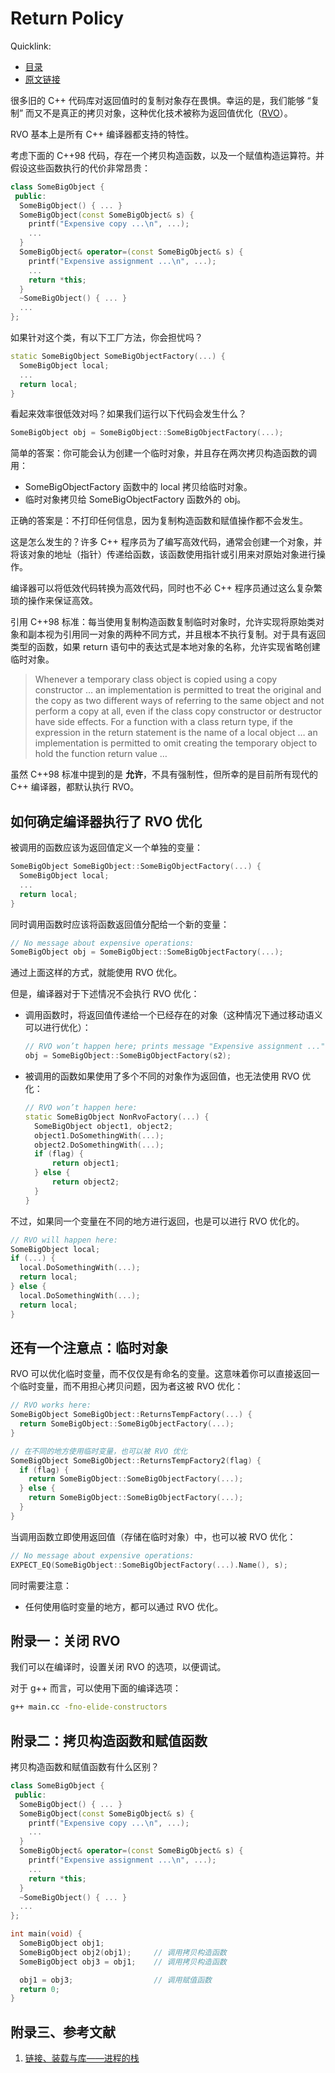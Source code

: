 # Return Policy

Quicklink:

- [目录](../readme.md)
- [原文链接](https://abseil.io/tips/11)

很多旧的 C++ 代码库对返回值时的复制对象存在畏惧。幸运的是，我们能够 “复制” 而又不是真正的拷贝对象，这种优化技术被称为返回值优化（[RVO](https://en.wikipedia.org/wiki/Return_value_optimization)）。

RVO 基本上是所有 C++ 编译器都支持的特性。

考虑下面的 C++98 代码，存在一个拷贝构造函数，以及一个赋值构造运算符。并假设这些函数执行的代价非常昂贵：

```cpp
class SomeBigObject {
 public:
  SomeBigObject() { ... }
  SomeBigObject(const SomeBigObject& s) {
    printf("Expensive copy ...\n", ...);
    ...
  }
  SomeBigObject& operator=(const SomeBigObject& s) {
    printf("Expensive assignment ...\n", ...);
    ...
    return *this;
  }
  ~SomeBigObject() { ... }
  ...
};
```

如果针对这个类，有以下工厂方法，你会担忧吗？

```cpp
static SomeBigObject SomeBigObjectFactory(...) {
  SomeBigObject local;
  ...
  return local;
}
```

看起来效率很低效对吗？如果我们运行以下代码会发生什么？

```cpp
SomeBigObject obj = SomeBigObject::SomeBigObjectFactory(...);
```

简单的答案：你可能会认为创建一个临时对象，并且存在两次拷贝构造函数的调用：

- SomeBigObjectFactory 函数中的 local 拷贝给临时对象。
- 临时对象拷贝给 SomeBigObjectFactory 函数外的 obj。

正确的答案是：不打印任何信息，因为复制构造函数和赋值操作都不会发生。

这是怎么发生的？许多 C++ 程序员为了编写高效代码，通常会创建一个对象，并将该对象的地址（指针）传递给函数，该函数使用指针或引用来对原始对象进行操作。

编译器可以将低效代码转换为高效代码，同时也不必 C++ 程序员通过这么复杂繁琐的操作来保证高效。

引用 C++98 标准：每当使用复制构造函数复制临时对象时，允许实现将原始类对象和副本视为引用同一对象的两种不同方式，并且根本不执行复制。对于具有返回类型的函数，如果 return 语句中的表达式是本地对象的名称，允许实现省略创建临时对象。

> Whenever a temporary class object is copied using a copy constructor … an implementation is permitted to treat the original and the copy as two different ways of referring to the same object and not perform a copy at all, even if the class copy constructor or destructor have side effects. For a function with a class return type, if the expression in the return statement is the name of a local object … an implementation is permitted to omit creating the temporary object to hold the function return value …

虽然 C++98 标准中提到的是 **允许**，不具有强制性，但所幸的是目前所有现代的 C++ 编译器，都默认执行 RVO。

## 如何确定编译器执行了 RVO 优化

被调用的函数应该为返回值定义一个单独的变量：

```cpp
SomeBigObject SomeBigObject::SomeBigObjectFactory(...) {
  SomeBigObject local;
  ...
  return local;
}
```

同时调用函数时应该将函数返回值分配给一个新的变量：

```cpp
// No message about expensive operations:
SomeBigObject obj = SomeBigObject::SomeBigObjectFactory(...);
```

通过上面这样的方式，就能使用 RVO 优化。

但是，编译器对于下述情况不会执行 RVO 优化：

- 调用函数时，将返回值传递给一个已经存在的对象（这种情况下通过移动语义可以进行优化）：

  ```cpp
  // RVO won’t happen here; prints message "Expensive assignment ...":
  obj = SomeBigObject::SomeBigObjectFactory(s2);
  ```

- 被调用的函数如果使用了多个不同的对象作为返回值，也无法使用 RVO 优化：

  ```cpp
  // RVO won’t happen here:
  static SomeBigObject NonRvoFactory(...) {
    SomeBigObject object1, object2;
    object1.DoSomethingWith(...);
    object2.DoSomethingWith(...);
    if (flag) {
        return object1;
    } else {
        return object2;
    }
  }
  ```

不过，如果同一个变量在不同的地方进行返回，也是可以进行 RVO 优化的。

```cpp
// RVO will happen here:
SomeBigObject local;
if (...) {
  local.DoSomethingWith(...);
  return local;
} else {
  local.DoSomethingWith(...);
  return local;
}
```

## 还有一个注意点：临时对象

RVO 可以优化临时变量，而不仅仅是有命名的变量。这意味着你可以直接返回一个临时变量，而不用担心拷贝问题，因为者这被 RVO 优化：

```cpp
// RVO works here:
SomeBigObject SomeBigObject::ReturnsTempFactory(...) {
  return SomeBigObject::SomeBigObjectFactory(...);
}

// 在不同的地方使用临时变量，也可以被 RVO 优化
SomeBigObject SomeBigObject::ReturnsTempFactory2(flag) {
  if (flag) {
    return SomeBigObject::SomeBigObjectFactory(...);
  } else {
    return SomeBigObject::SomeBigObjectFactory(...);
  }
}
```

当调用函数立即使用返回值（存储在临时对象）中，也可以被 RVO 优化：

```cpp
// No message about expensive operations:
EXPECT_EQ(SomeBigObject::SomeBigObjectFactory(...).Name(), s);
```

同时需要注意：

- 任何使用临时变量的地方，都可以通过 RVO 优化。

## 附录一：关闭 RVO

我们可以在编译时，设置关闭 RVO 的选项，以便调试。

对于 g++ 而言，可以使用下面的编译选项：

```sh
g++ main.cc -fno-elide-constructors
```

## 附录二：拷贝构造函数和赋值函数

拷贝构造函数和赋值函数有什么区别？

```cpp
class SomeBigObject {
 public:
  SomeBigObject() { ... }
  SomeBigObject(const SomeBigObject& s) {
    printf("Expensive copy ...\n", ...);
    ...
  }
  SomeBigObject& operator=(const SomeBigObject& s) {
    printf("Expensive assignment ...\n", ...);
    ...
    return *this;
  }
  ~SomeBigObject() { ... }
  ...
};

int main(void) {
  SomeBigObject obj1;
  SomeBigObject obj2(obj1);     // 调用拷贝构造函数
  SomeBigObject obj3 = obj1;    // 调用拷贝构造函数

  obj1 = obj3;                  // 调用赋值函数
  return 0;
}
```

## 附录三、参考文献

1. [链接、装载与库——进程的栈](https://kongkongk.github.io/2020/06/29/process-stack/)

